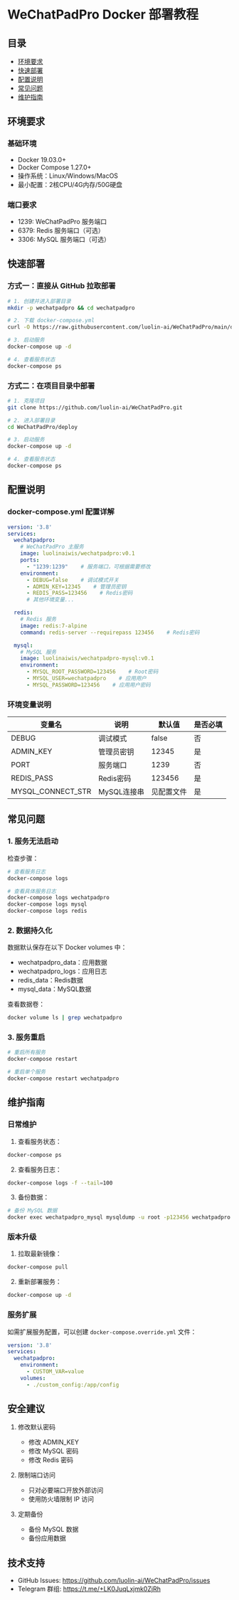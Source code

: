 # WeChatPadPro Docker 部署教程

## 目录
- [环境要求](#环境要求)
- [快速部署](#快速部署)
- [配置说明](#配置说明)
- [常见问题](#常见问题)
- [维护指南](#维护指南)

## 环境要求

### 基础环境
- Docker 19.03.0+
- Docker Compose 1.27.0+
- 操作系统：Linux/Windows/MacOS
- 最小配置：2核CPU/4G内存/50G硬盘

### 端口要求
- 1239: WeChatPadPro 服务端口
- 6379: Redis 服务端口（可选）
- 3306: MySQL 服务端口（可选）

## 快速部署

### 方式一：直接从 GitHub 拉取部署

```bash
# 1. 创建并进入部署目录
mkdir -p wechatpadpro && cd wechatpadpro

# 2. 下载 docker-compose.yml
curl -O https://raw.githubusercontent.com/luolin-ai/WeChatPadPro/main/deploy/docker-compose.yml

# 3. 启动服务
docker-compose up -d

# 4. 查看服务状态
docker-compose ps
```

### 方式二：在项目目录中部署

```bash
# 1. 克隆项目
git clone https://github.com/luolin-ai/WeChatPadPro.git

# 2. 进入部署目录
cd WeChatPadPro/deploy

# 3. 启动服务
docker-compose up -d

# 4. 查看服务状态
docker-compose ps
```

## 配置说明

### docker-compose.yml 配置详解

```yaml
version: '3.8'
services:
  wechatpadpro:
    # WeChatPadPro 主服务
    image: luolinaiwis/wechatpadpro:v0.1
    ports:
      - "1239:1239"    # 服务端口，可根据需要修改
    environment:
      - DEBUG=false    # 调试模式开关
      - ADMIN_KEY=12345    # 管理员密钥
      - REDIS_PASS=123456    # Redis密码
      # 其他环境变量...

  redis:
    # Redis 服务
    image: redis:7-alpine
    command: redis-server --requirepass 123456    # Redis密码

  mysql:
    # MySQL 服务
    image: luolinaiwis/wechatpadpro-mysql:v0.1
    environment:
      - MYSQL_ROOT_PASSWORD=123456    # Root密码
      - MYSQL_USER=wechatpadpro    # 应用用户
      - MYSQL_PASSWORD=123456    # 应用用户密码
```

### 环境变量说明

| 变量名 | 说明 | 默认值 | 是否必填 |
|--------|------|--------|----------|
| DEBUG | 调试模式 | false | 否 |
| ADMIN_KEY | 管理员密钥 | 12345 | 是 |
| PORT | 服务端口 | 1239 | 否 |
| REDIS_PASS | Redis密码 | 123456 | 是 |
| MYSQL_CONNECT_STR | MySQL连接串 | 见配置文件 | 是 |

## 常见问题

### 1. 服务无法启动

检查步骤：
```bash
# 查看服务日志
docker-compose logs

# 查看具体服务日志
docker-compose logs wechatpadpro
docker-compose logs mysql
docker-compose logs redis
```

### 2. 数据持久化

数据默认保存在以下 Docker volumes 中：
- wechatpadpro_data：应用数据
- wechatpadpro_logs：应用日志
- redis_data：Redis数据
- mysql_data：MySQL数据

查看数据卷：
```bash
docker volume ls | grep wechatpadpro
```

### 3. 服务重启

```bash
# 重启所有服务
docker-compose restart

# 重启单个服务
docker-compose restart wechatpadpro
```

## 维护指南

### 日常维护

1. 查看服务状态：
```bash
docker-compose ps
```

2. 查看服务日志：
```bash
docker-compose logs -f --tail=100
```

3. 备份数据：
```bash
# 备份 MySQL 数据
docker exec wechatpadpro_mysql mysqldump -u root -p123456 wechatpadpro > backup.sql
```

### 版本升级

1. 拉取最新镜像：
```bash
docker-compose pull
```

2. 重新部署服务：
```bash
docker-compose up -d
```

### 服务扩展

如需扩展服务配置，可以创建 `docker-compose.override.yml` 文件：

```yaml
version: '3.8'
services:
  wechatpadpro:
    environment:
      - CUSTOM_VAR=value
    volumes:
      - ./custom_config:/app/config
```

## 安全建议

1. 修改默认密码
   - 修改 ADMIN_KEY
   - 修改 MySQL 密码
   - 修改 Redis 密码

2. 限制端口访问
   - 只对必要端口开放外部访问
   - 使用防火墙限制 IP 访问

3. 定期备份
   - 备份 MySQL 数据
   - 备份应用数据

## 技术支持

- GitHub Issues: https://github.com/luolin-ai/WeChatPadPro/issues
- Telegram 群组: https://t.me/+LK0JuqLxjmk0ZjRh
